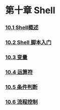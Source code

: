 # 第十章 Shell

### [10.1 Shell概述](10.1%20Shell概述/10.1%20Shell概述.md)

### [10.2 Shell 脚本入门](10.2%20Shell%20脚本入门/10.2%20Shell%20脚本入门.md)

### [10.3 变量](10.3%20变量/10.3%20变量.md)

### [10.4 运算符](10.4%20运算符/10.4%20运算符.md)

### [10.5 条件判断](10.5%20条件判断/10.5%20条件判断.md)

### [10.6 流程控制](10.6%20流程控制/10.6%20流程控制.md)